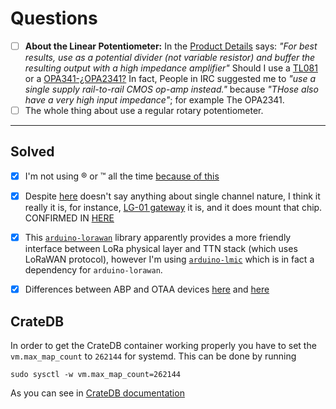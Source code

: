 # Questions

- [ ] **About the Linear Potentiometer:** In the [Product Details](https://uk.rs-online.com/web/p/potentiometers/0317780/?relevancy-data=636F3D3126696E3D4931384E525353746F636B4E756D626572266C753D656E266D6D3D6D61746368616C6C26706D3D5E2828282872737C5253295B205D3F293F285C647B337D5B5C2D5C735D3F5C647B332C347D5B705061415D3F29297C283235285C647B387D7C5C647B317D5C2D5C647B377D2929292426706F3D3126736E3D592673723D2673743D52535F53544F434B5F4E554D4245522677633D4E4F4E45267573743D3331372D373830267374613D3033313737383026&searchHistory=%7B%22enabled%22%3Atrue%7D) says: _"For best results, use as a potential divider (not variable resistor) and buffer the resulting output with a high impedance amplifier"_ Should I use a [TL081](https://www.st.com/resource/en/datasheet/tl081.pdf) or a [OPA341-¿OPA2341?](https://www.ti.com/lit/ds/sbos202a/sbos202a.pdf?ts=1591097396324) In fact, People in IRC suggested me to _"use a single supply rail-to-rail CMOS op-amp instead."_ because _"THose also have a very high input impedance"_; for example The OPA2341. 
- [ ] The whole thing about use a regular rotary potentiometer.

---
## Solved
- [x] I'm not using ® or ™ all the time [because of this](https://kermitmurray.com/msblog/trademark-symbols-in-scientific-writing)
- [x] Despite [here](https://www.semtech.com/products/wireless-rf/lora-transceivers/sx1276) doesn't say anything about single channel nature, I think it really it is, for instance, [LG-01 gateway](http://www.dragino.com/products/lora/item/143-lg01n.html) it is, and it does mount that chip. CONFIRMED IN [HERE](https://lora-developers.semtech.com/knowledge-base/forum/viewthread/291/)
- [x] This [`arduino-lorawan`](https://github.com/mcci-catena/arduino-lorawan) library apparently provides a more friendly interface between LoRa physical layer and TTN stack (which uses LoRaWAN protocol), however I'm using [`arduino-lmic`](https://github.com/mcci-catena/arduino-lmic) which is in fact a dependency for `arduino-lorawan`.
- [x] Differences between ABP and OTAA devices [here](https://static1.squarespace.com/static/560cc2c2e4b01e842d9fac18/t/5a938d38ec212d9451fbecf8/1519619387035/OTAA_or_ABPv3.pdf) and [here](https://www.thethingsnetwork.org/forum/t/what-is-the-difference-between-otaa-and-abp-devices/2723/2?u=electronics1920)


## CrateDB

In order to get the CrateDB container working properly you have to set the `vm.max_map_count` to `262144` for systemd. This can be done by running

`sudo sysctl -w vm.max_map_count=262144`

As you can see in [CrateDB documentation](https://crate.io/docs/crate/howtos/en/latest/admin/bootstrap-checks.html#linux)